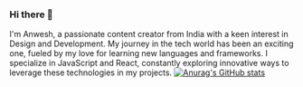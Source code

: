 ### Hi there 👋

I'm Anwesh, a passionate content creator from India with a keen interest in Design and Development. My journey in the tech world has been an exciting one, fueled by my love for learning new languages and frameworks. I specialize in JavaScript and React, constantly exploring innovative ways to leverage these technologies in my projects.
[![Anurag's GitHub stats](https://github-readme-stats.vercel.app/api?username=Anwesh)](https://github.com/anuraghazra/github-readme-stats)
